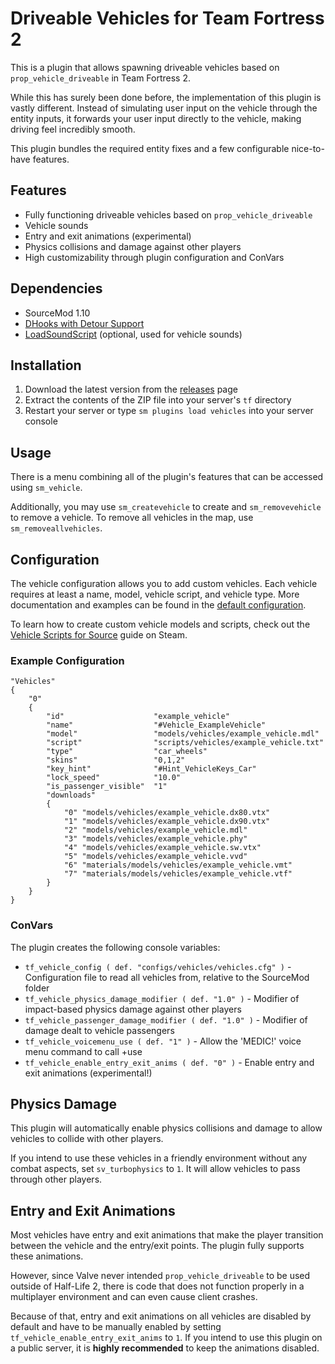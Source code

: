 # Driveable Vehicles for Team Fortress 2

This is a plugin that allows spawning driveable vehicles based on `prop_vehicle_driveable` in Team Fortress 2.

While this has surely been done before, the implementation of this plugin is vastly different. Instead of simulating user input on
the vehicle through the entity inputs, it forwards your user input directly to the vehicle, making driving feel incredibly smooth.

This plugin bundles the required entity fixes and a few configurable nice-to-have features.

## Features

* Fully functioning driveable vehicles based on `prop_vehicle_driveable`
* Vehicle sounds
* Entry and exit animations (experimental)
* Physics collisions and damage against other players
* High customizability through plugin configuration and ConVars

## Dependencies

* SourceMod 1.10
* [DHooks with Detour Support](https://github.com/peace-maker/DHooks2)
* [LoadSoundScript](https://github.com/haxtonsale/LoadSoundScript) (optional, used for vehicle sounds)

## Installation

1. Download the latest version from the [releases](https://github.com/Mikusch/tf-vehicles/releases) page
2. Extract the contents of the ZIP file into your server's `tf` directory
3. Restart your server or type `sm plugins load vehicles` into your server console

## Usage

There is a menu combining all of the plugin's features that can be accessed using `sm_vehicle`.

Additionally, you may use `sm_createvehicle` to create and `sm_removevehicle` to remove a vehicle. To remove all vehicles in the
map, use `sm_removeallvehicles`.

## Configuration

The vehicle configuration allows you to add custom vehicles. Each vehicle requires at least a name, model, vehicle script, and
vehicle type. More documentation and examples can be found in
the [default configuration](/addons/sourcemod/configs/vehicles/vehicles.cfg).

To learn how to create custom vehicle models and scripts, check out
the [Vehicle Scripts for Source](https://steamcommunity.com/sharedfiles/filedetails/?id=1373837962) guide on Steam.

### Example Configuration

```
"Vehicles"
{
	"0"
	{
		"id"					"example_vehicle"
		"name"					"#Vehicle_ExampleVehicle"
		"model"					"models/vehicles/example_vehicle.mdl"
		"script"				"scripts/vehicles/example_vehicle.txt"
		"type"					"car_wheels"
		"skins"					"0,1,2"
		"key_hint"				"#Hint_VehicleKeys_Car"
		"lock_speed"			"10.0"
		"is_passenger_visible"	"1"
		"downloads"
		{
			"0"	"models/vehicles/example_vehicle.dx80.vtx"
			"1"	"models/vehicles/example_vehicle.dx90.vtx"
			"2"	"models/vehicles/example_vehicle.mdl"
			"3"	"models/vehicles/example_vehicle.phy"
			"4"	"models/vehicles/example_vehicle.sw.vtx"
			"5"	"models/vehicles/example_vehicle.vvd"
			"6"	"materials/models/vehicles/example_vehicle.vmt"
			"7"	"materials/models/vehicles/example_vehicle.vtf"
		}
	}
}
```

### ConVars

The plugin creates the following console variables:

* `tf_vehicle_config ( def. "configs/vehicles/vehicles.cfg" )` - Configuration file to read all vehicles from, relative to the SourceMod folder
* `tf_vehicle_physics_damage_modifier ( def. "1.0" )` - Modifier of impact-based physics damage against other players
* `tf_vehicle_passenger_damage_modifier ( def. "1.0" )` - Modifier of damage dealt to vehicle passengers
* `tf_vehicle_voicemenu_use ( def. "1" )` - Allow the 'MEDIC!' voice menu command to call +use
* `tf_vehicle_enable_entry_exit_anims ( def. "0" )` - Enable entry and exit animations (experimental!)

## Physics Damage

This plugin will automatically enable physics collisions and damage to allow vehicles to collide with other players.

If you intend to use these vehicles in a friendly environment without any combat aspects, set `sv_turbophysics` to `1`. It will
allow vehicles to pass through other players.

## Entry and Exit Animations

Most vehicles have entry and exit animations that make the player transition between the vehicle and the entry/exit points. The plugin
fully supports these animations.

However, since Valve never intended `prop_vehicle_driveable` to be used outside of Half-Life 2, there is code that does not
function properly in a multiplayer environment and can even cause client crashes.

Because of that, entry and exit animations on all vehicles are disabled by default and have to be manually enabled by
setting `tf_vehicle_enable_entry_exit_anims` to `1`. If you intend to use this plugin on a public server, it is **highly
recommended** to keep the animations disabled.
